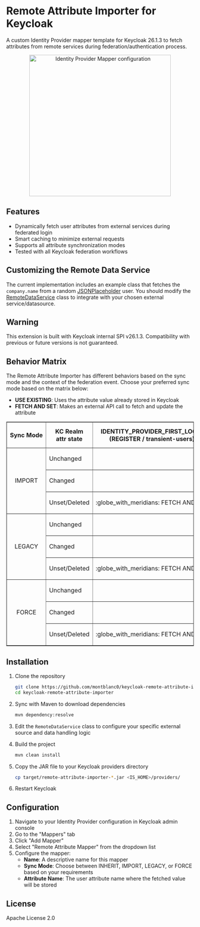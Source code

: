 # Remote Attribute Importer for Keycloak

A custom Identity Provider mapper template for Keycloak 26.1.3 to fetch attributes from remote services during
federation/authentication process.

<p align="center">
  <img src="https://i.ibb.co/cX1n4GnK/Screenshot-2025-03-16-124530.png" alt="Identity Provider Mapper configuration" width="380">
</p>

## Features

- Dynamically fetch user attributes from external services during federated login
- Smart caching to minimize external requests
- Supports all attribute synchronization modes
- Tested with all Keycloak federation workflows

## Customizing the Remote Data Service

The current implementation includes an example class that fetches the `company.name` from a
random [JSONPlaceholder](https://jsonplaceholder.typicode.com) user. You should modify the
[RemoteDataService](https://github.com/Montblanc0/keycloak-remote-attribute-importer/blob/master/src/main/java/it/montblanc0/keycloak/broker/provider/service/RemoteDataService.java)
class to integrate with your chosen external service/datasource.

## Warning

This extension is built with Keycloak internal SPI v26.1.3. Compatibility with previous or future versions is not
guaranteed.

## Behavior Matrix

The Remote Attribute Importer has different behaviors based on the sync mode and the context of the federation event.
Choose your preferred sync mode based on the matrix below:

- **USE EXISTING**: Uses the attribute value already stored in Keycloak
- **FETCH AND SET**: Makes an external API call to fetch and update the attribute

<table border="1" style="border-collapse: collapse;">
    <thead>
      <tr>
        <th>Sync&nbsp;Mode</th>
        <th>KC&nbsp;Realm<br>attr&nbsp;state</th>
        <th>IDENTITY_PROVIDER_FIRST_LOGIN<br>(REGISTER&nbsp;/&nbsp;transient-users)</th>
        <th>IDENTITY_PROVIDER_FIRST_LOGIN<br>(FEDERATED_IDENTITY_LINK)</th>
        <th>LOGIN</th>
        <th>external&nbsp;to&nbsp;internal<br>TOKEN-EXCHANGE<br>(REGISTER&nbsp;/&nbsp;transient-users)</th>
        <th>external&nbsp;to&nbsp;internal<br>TOKEN-EXCHANGE<br>(federated&nbsp;user)</th>
      </tr>
    </thead>
    <tbody>
      <tr>
        <td rowspan="3"><p align="center">IMPORT</p></td>
        <td>Unchanged</td>
        <td></td>
        <td><p align="center">:book:&nbsp;USE&nbsp;EXISTING</p></td>
        <td><p align="center">:book:&nbsp;USE&nbsp;EXISTING</p></td>
        <td></td>
        <td><p align="center">:book:&nbsp;USE&nbsp;EXISTING</p></td>
      </tr>
      <tr>
        <td>Changed</td>
        <td></td>
        <td><p align="center">:book:&nbsp;USE&nbsp;EXISTING</p></td>
        <td><p align="center">:book:&nbsp;USE&nbsp;EXISTING</p></td>
        <td></td>
        <td><p align="center">:book:&nbsp;USE&nbsp;EXISTING</p></td>
      </tr>
      <tr>
        <td>Unset/Deleted</td>
        <td><p align="center">:globe_with_meridians:&nbsp;FETCH&nbsp;AND&nbsp;SET</p></td>
        <td><p align="center">:book:&nbsp;USE&nbsp;EXISTING</p></td>
        <td><p align="center">:book:&nbsp;USE&nbsp;EXISTING</p></td>
        <td><p align="center">:globe_with_meridians:&nbsp;FETCH&nbsp;AND&nbsp;SET</p></td>
        <td><p align="center">:book:&nbsp;USE&nbsp;EXISTING</p></td>
      </tr>
      <tr>
        <td rowspan="3"><p align="center">LEGACY</p></td>
        <td>Unchanged</td>
        <td></td>
        <td><p align="center">:globe_with_meridians:&nbsp;FETCH&nbsp;AND&nbsp;SET</p></td>
        <td><p align="center">:book:&nbsp;USE&nbsp;EXISTING</p></td>
        <td></td>
        <td><p align="center">:book:&nbsp;USE&nbsp;EXISTING</p></td>
      </tr>
      <tr>
        <td>Changed</td>
        <td></td>
        <td><p align="center">:globe_with_meridians:&nbsp;FETCH&nbsp;AND&nbsp;SET</p></td>
        <td><p align="center">:book:&nbsp;USE&nbsp;EXISTING</p></td>
        <td></td>
        <td><p align="center">:book:&nbsp;USE&nbsp;EXISTING</p></td>
      </tr>
      <tr>
        <td>Unset/Deleted</td>
        <td><p align="center">:globe_with_meridians:&nbsp;FETCH&nbsp;AND&nbsp;SET</p></td>
        <td><p align="center">:globe_with_meridians:&nbsp;FETCH&nbsp;AND&nbsp;SET</p></td>
        <td><p align="center">:globe_with_meridians:&nbsp;FETCH&nbsp;AND&nbsp;SET</td>
        <td><p align="center">:globe_with_meridians:&nbsp;FETCH&nbsp;AND&nbsp;SET</p></td>
        <td><p align="center">:globe_with_meridians:&nbsp;FETCH&nbsp;AND&nbsp;SET</p></td>
      </tr>
      <tr>
        <td rowspan="3"><p align="center">FORCE</p></td>
        <td>Unchanged</td>
        <td></td>
        <td><p align="center">:globe_with_meridians:&nbsp;FETCH&nbsp;AND&nbsp;SET</p></td>
        <td><p align="center">:globe_with_meridians:&nbsp;FETCH&nbsp;AND&nbsp;SET</p></td>
        <td></td>
        <td><p align="center">:globe_with_meridians:&nbsp;FETCH&nbsp;AND&nbsp;SET</p></td>
      </tr>
      <tr>
        <td>Changed</td>
        <td></td>
        <td><p align="center">:globe_with_meridians:&nbsp;FETCH&nbsp;AND&nbsp;SET</p></td>
        <td><p align="center">:globe_with_meridians:&nbsp;FETCH&nbsp;AND&nbsp;SET</p></td>
        <td></td>
        <td><p align="center">:globe_with_meridians:&nbsp;FETCH&nbsp;AND&nbsp;SET</p></td>
      </tr>
      <tr>
        <td>Unset/Deleted</td>
        <td><p align="center">:globe_with_meridians:&nbsp;FETCH&nbsp;AND&nbsp;SET</p></td>
        <td><p align="center">:globe_with_meridians:&nbsp;FETCH&nbsp;AND&nbsp;SET</p></td>
        <td><p align="center">:globe_with_meridians:&nbsp;FETCH&nbsp;AND&nbsp;SET</p></td>
        <td><p align="center">:globe_with_meridians:&nbsp;FETCH&nbsp;AND&nbsp;SET</p></td>
        <td><p align="center">:globe_with_meridians:&nbsp;FETCH&nbsp;AND&nbsp;SET</p></td>
      </tr>
    </tbody>
</table>

## Installation

1. Clone the repository
   ```bash
   git clone https://github.com/montblanc0/keycloak-remote-attribute-importer.git
   cd keycloak-remote-attribute-importer
   ```

2. Sync with Maven to download dependencies
   ```bash
   mvn dependency:resolve
   ```

3. Edit the `RemoteDataService` class to configure your specific external source and data handling logic

4. Build the project
   ```bash
   mvn clean install
   ```

5. Copy the JAR file to your Keycloak providers directory
   ```bash
   cp target/remote-attribute-importer-*.jar <IS_HOME>/providers/
   ```

6. Restart Keycloak

## Configuration

1. Navigate to your Identity Provider configuration in Keycloak admin console
2. Go to the "Mappers" tab
3. Click "Add Mapper"
4. Select "Remote Attribute Mapper" from the dropdown list
5. Configure the mapper:
    - **Name**: A descriptive name for this mapper
    - **Sync Mode**: Choose between INHERIT, IMPORT, LEGACY, or FORCE based on your requirements
    - **Attribute Name**: The user attribute name where the fetched value will be stored

## License

Apache License 2.0